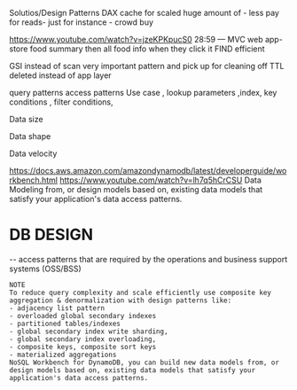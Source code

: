 Solutios/Design Patterns
DAX  cache for scaled huge amount of - less pay for reads- just for instance - crowd buy 

https://www.youtube.com/watch?v=jzeKPKpucS0
28:59
— MVC web app- store food summary then all food info when they click it 
FIND efficient 

GSI instead of scan very important pattern and pick up for cleaning off TTL deleted instead of app layer 




query patterns 
access patterns 
Use case , lookup parameters ,index, key conditions , filter conditions, 


Data size

Data shape

Data velocity

https://docs.aws.amazon.com/amazondynamodb/latest/developerguide/workbench.html
https://www.youtube.com/watch?v=lh7q5hCrCSU
Data Modeling from, or design models based on, existing data models that satisfy your application's data access patterns. 
  # DB DESIGN
  -- access patterns that are required by the operations and business support systems (OSS/BSS)  <br>

  ```
  NOTE 
  To reduce query complexity and scale efficiently use composite key aggregation & denormalization with design patterns like:
  - adjacency list pattern
  - overloaded global secondary indexes
  - partitioned tables/indexes
  - global secondary index write sharding,
  - global secondary index overloading, 
  - composite keys, composite sort keys
  - materialized aggregations
NoSQL Workbench for DynamoDB, you can build new data models from, or design models based on, existing data models that satisfy your application's data access patterns. 
